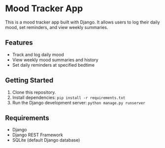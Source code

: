 # Mood Tracker App
This is a mood tracker app built with Django. It allows users to log their daily mood, set reminders, and view weekly summaries.

## Features
- Track and log daily mood
- View weekly mood summaries and history
- Set daily reminders at specified bedtime

## Getting Started
1. Clone this repository.
2. Install dependencies: `pip install -r requirements.txt`
3. Run the Django development server: `python manage.py runserver`

## Requirements
- Django
- Django REST Framework
- SQLite (default Django database)


